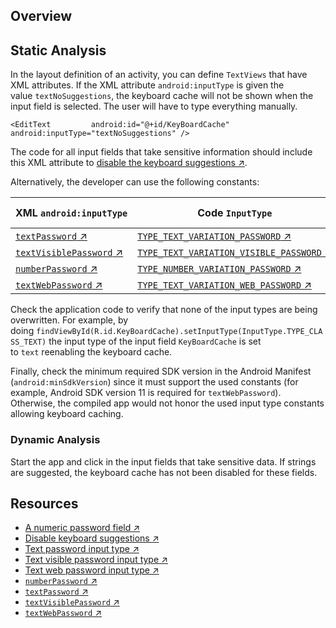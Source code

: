 ## Overview

## Static Analysis

In the layout definition of an activity, you can define `TextViews` that have XML attributes. If the XML attribute `android:inputType` is given the value `textNoSuggestions`, the keyboard cache will not be shown when the input field is selected. The user will have to type everything manually.

   `<EditText         android:id="@+id/KeyBoardCache"         android:inputType="textNoSuggestions" />`

The code for all input fields that take sensitive information should include this XML attribute to [disable the keyboard suggestions ↗](https://developer.android.com/reference/android/text/InputType.html#TYPE_TEXT_FLAG_NO_SUGGESTIONS "Disable keyboard suggestions").

Alternatively, the developer can use the following constants:

|XML `android:inputType`|Code `InputType`|API level|
|---|---|---|
|[`textPassword` ↗](https://developer.android.com/reference/android/widget/TextView#attr_android:inputType:~:text=_SUGGESTIONS.-,textPassword,-81)|[`TYPE_TEXT_VARIATION_PASSWORD` ↗](https://developer.android.com/reference/android/text/InputType#TYPE_TEXT_VARIATION_PASSWORD "Text password input type")|3|
|[`textVisiblePassword` ↗](https://developer.android.com/reference/android/widget/TextView#attr_android:inputType:~:text=_URI.-,textVisiblePassword,-91)|[`TYPE_TEXT_VARIATION_VISIBLE_PASSWORD` ↗](https://developer.android.com/reference/android/text/InputType#TYPE_TEXT_VARIATION_VISIBLE_PASSWORD "Text visible password input type")|3|
|[`numberPassword` ↗](https://developer.android.com/reference/android/widget/TextView#attr_android:inputType:~:text=_DECIMAL.-,numberPassword,-12)|[`TYPE_NUMBER_VARIATION_PASSWORD` ↗](https://developer.android.com/reference/android/text/InputType#TYPE_NUMBER_VARIATION_PASSWORD "A numeric password field")|11|
|[`textWebPassword` ↗](https://developer.android.com/reference/android/widget/TextView#attr_android:inputType:~:text=_ADDRESS.-,textWebPassword,-e1)|[`TYPE_TEXT_VARIATION_WEB_PASSWORD` ↗](https://developer.android.com/reference/android/text/InputType#TYPE_TEXT_VARIATION_WEB_PASSWORD "Text web password input type")|11|

Check the application code to verify that none of the input types are being overwritten. For example, by doing `findViewById(R.id.KeyBoardCache).setInputType(InputType.TYPE_CLASS_TEXT)` the input type of the input field `KeyBoardCache` is set to `text` reenabling the keyboard cache.

Finally, check the minimum required SDK version in the Android Manifest (`android:minSdkVersion`) since it must support the used constants (for example, Android SDK version 11 is required for `textWebPassword`). Otherwise, the compiled app would not honor the used input type constants allowing keyboard caching.

### Dynamic Analysis

Start the app and click in the input fields that take sensitive data. If strings are suggested, the keyboard cache has not been disabled for these fields.

## Resources

- [A numeric password field ↗](https://developer.android.com/reference/android/text/InputType#TYPE_NUMBER_VARIATION_PASSWORD "A numeric password field")
- [Disable keyboard suggestions ↗](https://developer.android.com/reference/android/text/InputType.html#TYPE_TEXT_FLAG_NO_SUGGESTIONS "Disable keyboard suggestions")
- [Text password input type ↗](https://developer.android.com/reference/android/text/InputType#TYPE_TEXT_VARIATION_PASSWORD "Text password input type")
- [Text visible password input type ↗](https://developer.android.com/reference/android/text/InputType#TYPE_TEXT_VARIATION_VISIBLE_PASSWORD "Text visible password input type")
- [Text web password input type ↗](https://developer.android.com/reference/android/text/InputType#TYPE_TEXT_VARIATION_WEB_PASSWORD "Text web password input type")
- [`numberPassword` ↗](https://developer.android.com/reference/android/widget/TextView#attr_android:inputType:~:text=_DECIMAL.-,numberPassword,-12)
- [`textPassword` ↗](https://developer.android.com/reference/android/widget/TextView#attr_android:inputType:~:text=_SUGGESTIONS.-,textPassword,-81)
- [`textVisiblePassword` ↗](https://developer.android.com/reference/android/widget/TextView#attr_android:inputType:~:text=_URI.-,textVisiblePassword,-91)
- [`textWebPassword` ↗](https://developer.android.com/reference/android/widget/TextView#attr_android:inputType:~:text=_ADDRESS.-,textWebPassword,-e1)